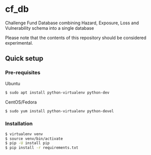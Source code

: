 # cf_db
Challenge Fund Database combining Hazard, Exposure, Loss and Vulnerability schema into a single database

Please note that the contents of this repository should be considered 
experimental.

## Quick setup

### Pre-requisites

Ubuntu
```bash
$ sudo apt install python-virtualenv python-dev
```
CentOS/Fedora
```bash
$ sudo yum install python-virtualenv python-devel
```
### Installation

```bash
$ virtualenv venv
$ source venv/bin/activate
$ pip -U install pip
$ pip install -r requirements.txt
```
